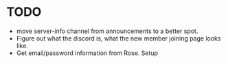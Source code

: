 # TODO
+ move server-info channel from announcements to a better spot.  
+ Figure out what the discord is, what the new member joining page looks like.
+ Get email/password information from Rose. Setup 
